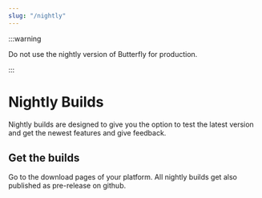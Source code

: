 ```yaml
---
slug: "/nightly"
---
```


:::warning

Do not use the nightly version of Butterfly for production.

:::

# Nightly Builds

Nightly builds are designed to give you the option to test the latest version and get the newest features
and give feedback.

## Get the builds

Go to the download pages of your platform.
All nightly builds get also published as pre-release on github.
